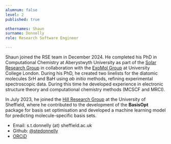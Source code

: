 ```yaml
---
alumnum: false
level: 2
published: true

othernames: Shaun
surname: Donnelly
role: Research Software Engineer

---
```

Shaun joined the RSE team in December 2024. He completed his PhD in Computational Chemistry at Aberystwyth University as part of the [Solar Research Group](https://solarphysics.aber.ac.uk/) in collaboration with the [ExoMol Group](https://www.exomol.com/) at University College London. During his PhD, he created two linelists for the diatomic molecules SrH and BaH using _ab initio_ methods, refining experimental spectroscopic data. During this time he developed experience in electronic structure theory and computational chemistry methods (MCSCF and MRCI).

In July 2023, he joined the [Hill Research Group](https://grant-hill.sites.sheffield.ac.uk/) at the University of Sheffield, where he contributed to the development of the **BasisOpt** package for basis set optimisation and developed a machine learning model for predicting molecule-specific basis sets.

* Email: s.t.donnelly (at) sheffield.ac.uk
* Github: [@stedonnelly](https://github.com/stedonnelly)
* [ORCiD](https://orcid.org/0000-0001-6315-3248)
